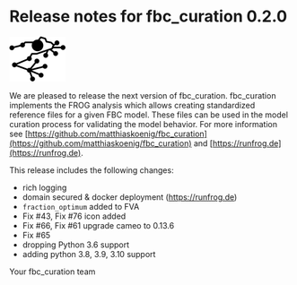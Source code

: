 # Release notes for fbc_curation 0.2.0

![fbc_curation](https://raw.githubusercontent.com/matthiaskoenig/fbc_curation/develop/docs/images/icon/frog_icon_mirror-100x80-300dpi.png)

We are pleased to release the next version of fbc_curation. 
fbc_curation implements the FROG analysis which allows creating standardized reference 
files for a given FBC model. These files can be used in the model curation process 
for validating the model behavior.
For more information see [https://github.com/matthiaskoenig/fbc_curation](https://github.com/matthiaskoenig/fbc_curation)
and [https://runfrog.de](https://runfrog.de).

This release includes the following changes:

* rich logging
* domain secured & docker deployment (https://runfrog.de)
* `fraction_optimum` added to FVA
* Fix #43, Fix #76 icon added
* Fix #66, Fix #61 upgrade cameo to 0.13.6
* Fix #65
* dropping Python 3.6 support
* adding python 3.8, 3.9, 3.10 support


Your fbc_curation team
